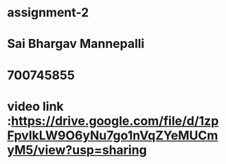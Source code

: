 # assignment-2
# Sai Bhargav Mannepalli 
# 700745855
# video link :https://drive.google.com/file/d/1zpFpvIkLW9O6yNu7go1nVqZYeMUCmyM5/view?usp=sharing
